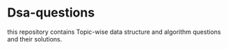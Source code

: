 # Dsa-questions
this repository contains Topic-wise data structure and algorithm questions and their solutions.
